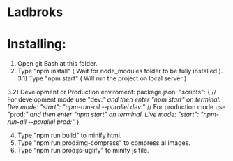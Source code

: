 # Ladbroks

# Installing:

1) Open git Bash at this folder.
2) Type "npm install" ( Wait for node_modules folder to be fully installed ).
3.1) Type "npm start" ( Will run the project on local server )

3.2) Development or Production enviroment:
package.json: 
"scripts": {
// For development mode use "dev:*" and then enter "npm start" on terminal.
Dev mode: "start": "npm-run-all --parallel dev:*"
// For production mode use "prod:*" and then enter "npm start" on terminal.
Live mode: "start": "npm-run-all --parallel prod:*"
}

4) Type "npm run build" to minify html.
5) Type "npm run prod:img-compress" to compress al images.
6) Type "npm run prod:js-uglify" to minify js file.
